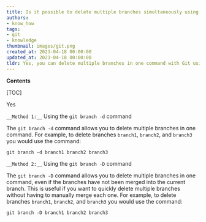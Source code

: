 ```yaml
---
title: Is it possible to delete multiple branches simultaneously using a single git command?
authors:
- know_how
tags:
- git
- knowledge
thumbnail: images/git.png
created_at: 2023-04-18 00:00:00
updated_at: 2023-04-18 00:00:00
tldr: Yes, you can delete multiple branches in one command with Git using the command `git branch -d <branch\_name1> <branch\_name2>...`.
---
```


**Contents**

[TOC]

Yes

`__Method 1:__`
Using the `git branch -d` command

The `git branch -d` command allows you to delete multiple branches in one command. For example, to delete branches `branch1`, `branch2`, and `branch3` you would use the command:

```
git branch -d branch1 branch2 branch3
```

`__Method 2:__`
Using the `git branch -D` command

The `git branch -D` command allows you to delete multiple branches in one command, even if the branches have not been merged into the current branch. This is useful if you want to quickly delete multiple branches without having to manually merge each one. For example, to delete branches `branch1`, `branch2`, and `branch3` you would use the command:

```
git branch -D branch1 branch2 branch3
```
